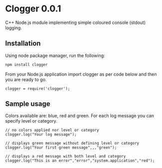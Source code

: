 Clogger 0.0.1
===============================
C++ Node.js module implementing simple coloured console (stdout) logging.

## Installation
Using node package manager, run the following:

```bash
npm install clogger
```

From your Node.js application import clogger as per code below and then you are ready to go.


```javasacript
clogger = require('clogger');
```

## Sample usage
Colors available are: blue, red and green.
For each log message you can specify level or category.

```javasacript
// no colors applied nor level or category
clogger.log("Your log message");

// displays green message without defining level or category
clogger.log("Your first green message",,,"green");

// displays a red message with both level and category
clogger.log("This is an error","error","system.application","red");
```



